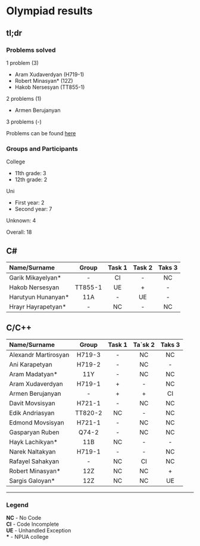 # Olympiad results

## tl;dr

### **Problems solved**

1 problem (3)

- Aram Xudaverdyan (H719-1)
- Robert Minasyan* (12Z)
- Hakob Nersesyan (TT855-1)

2 problems (1)

- Armen Berujanyan

3 problems (-)

Problems can be found [here](olympiad_problems.pdf)

### **Groups and Participants**

College

- 11th grade: 3
- 12th grade: 2

Uni

- First year: 2
- Second year: 7

Unknown: 4

Overall: 18

## C\#

| Name/Surname        | Group   | Task 1 | Task 2 | Taks 3 |
|:--------------------|:-------:|:------:|:------:|:------:|
| Garik Mikayelyan*   | -       | CI     | -      | NC     |
| Hakob Nersesyan     | TT855-1 | UE     | +      | -      |
| Harutyun Hunanyan*  | 11A     | -      | UE     | -      |
| Hrayr Hayrapetyan*  | -       | NC     | -      | NC     |

## C/C++

| Name/Surname         | Group   | Task 1 | Ta`sk 2 | Taks 3 |
|:---------------------|:-------:|:------:|:-------:|:------:|
| Alexandr Martirosyan | H719-3  | -      | NC      | NC     |
| Ani Karapetyan       | H719-2  | -      | NC      | -      |
| Aram Madatyan*       | 11Y     | -      | NC      | NC     |
| Aram Xudaverdyan     | H719-1  | +      | -       | NC     |
| Armen Berujanyan     | -       | +      | +       | CI     |
| Davit Movsisyan      | H721-1  | -      | NC      | NC     |
| Edik Andriasyan      | TT820-2 | NC     | -       | NC     |
| Edmond Movsisyan     | H721-1  | -      | NC      | NC     |
| Gasparyan Ruben      | Q74-2   | -      | NC      | NC     |
| Hayk Lachikyan*      | 11B     | NC     | -       | -      |
| Narek Naltakyan      | H719-1  | -      | -       | NC     |
| Rafayel Sahakyan     | -       | NC     | CI      | NC     |
| Robert Minasyan*     | 12Z     | NC     | NC      | +      |
| Sargis Galoyan*      | 12Z     | NC     | NC      | UE     |

---

### Legend

**NC** - No Code  
**CI** - Code Incomplete  
**UE** - Unhandled Exception  
**\*** - NPUA college  
